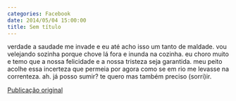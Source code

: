 ```yaml
---
categories: Facebook
date: 2014/05/04 15:00:00
title: Sem título
---
```


verdade
a saudade me invade
e eu até acho isso
um tanto de maldade.
vou velejando sozinha
porque chove lá fora
e inunda na cozinha.
eu choro muito
e temo que a nossa felicidade
e a nossa tristeza
seja garantida.
meu peito acolhe
essa incerteza
que permeia por agora
como se em rio
me levasse na correnteza.
ah.
já posso sumir?
te quero
mas também preciso (sorri)ir.

[Publicação original](https://www.facebook.com/permalink.php?story_fbid=1419528871650810&id=1418031755133855)
